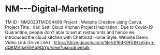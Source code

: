 # NM---Digital-Marketing
TM ID         : NM2023TMID04498
Project       : Website Creation using Canva.
Project Title : Kari Satti Cloud Kitchen
Project Inspiration : Due to Covid-19 Quarantine, people don't able to eat at restaurants and hence we introduced the cloud kitchen with Chettinad Home Style.
Website Demo Video Link (Drive Link) : https://drive.google.com/file/d/164K9FEtHze5Eyn-dQKMVtseE9Aq9QiYp/view?usp=drivesdk 
